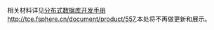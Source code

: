 相关材料详见[分布式数据库开发手册http://tce.fsphere.cn/document/product/557](http://tce.fsphere.cn/document/product/557),本处将不再做更新和展示。